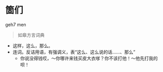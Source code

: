 # 箇们
geh7 men
> 如皋方言词典
- 这样，这么，那么。
- 连词。反诘用语，有强调义，表“这么、这么说的话……、那么”
  - 你说没得钱哎，～你哪许来钱买皮大衣嗲？你不该打他！～他先打我的呗！
